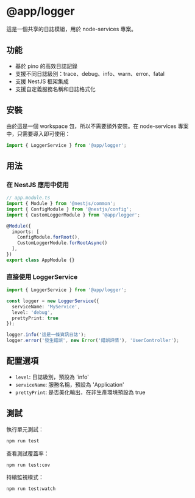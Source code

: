 # @app/logger

這是一個共享的日誌模組，用於 node-services 專案。

## 功能

- 基於 pino 的高效日誌記錄
- 支援不同日誌級別：trace、debug、info、warn、error、fatal
- 支援 NestJS 框架集成
- 支援自定義服務名稱和日誌格式化

## 安裝

由於這是一個 workspace 包，所以不需要額外安裝。在 node-services 專案中，只需要導入即可使用：

```typescript
import { LoggerService } from '@app/logger';
```

## 用法

### 在 NestJS 應用中使用

```typescript
// app.module.ts
import { Module } from '@nestjs/common';
import { ConfigModule } from '@nestjs/config';
import { CustomLoggerModule } from '@app/logger';

@Module({
  imports: [
    ConfigModule.forRoot(),
    CustomLoggerModule.forRootAsync()
  ],
})
export class AppModule {}
```

### 直接使用 LoggerService

```typescript
import { LoggerService } from '@app/logger';

const logger = new LoggerService({ 
  serviceName: 'MyService',
  level: 'debug',
  prettyPrint: true
});

logger.info('這是一條資訊日誌');
logger.error('發生錯誤', new Error('錯誤詳情'), 'UserController');
```

## 配置選項

- `level`: 日誌級別，預設為 'info'
- `serviceName`: 服務名稱，預設為 'Application'
- `prettyPrint`: 是否美化輸出，在非生產環境預設為 true

## 測試

執行單元測試：

```bash
npm run test
```

查看測試覆蓋率：

```bash
npm run test:cov
```

持續監視模式：

```bash
npm run test:watch
``` 